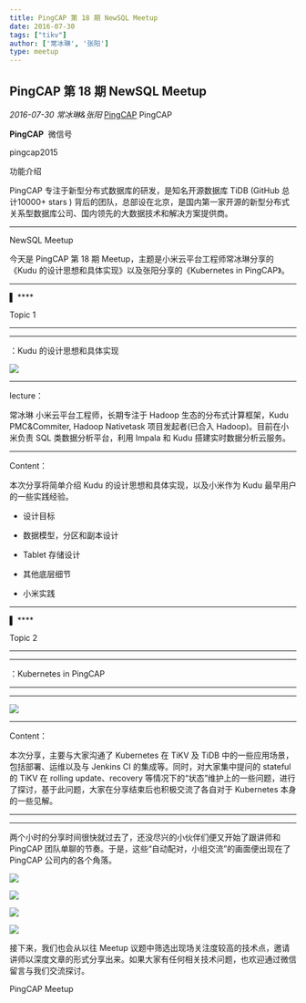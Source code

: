 ```yaml
---
title: PingCAP 第 18 期 NewSQL Meetup
date: 2016-07-30
tags: ["tikv"]
author: ['常冰琳', '张阳']
type: meetup
---
```


## PingCAP 第 18 期 NewSQL Meetup

*2016-07-30* *常冰琳&张阳* [PingCAP](##)
PingCAP

**PingCAP** ![]()
微信号

pingcap2015

功能介绍

PingCAP 专注于新型分布式数据库的研发，是知名开源数据库 TiDB (GitHub 总计10000+ stars ) 背后的团队，总部设在北京，是国内第一家开源的新型分布式关系型数据库公司、国内领先的大数据技术和解决方案提供商。

** **

NewSQL Meetup

今天是 PingCAP 第 18 期 Meetup，主题是小米云平台工程师常冰琳分享的《Kudu 的设计思想和具体实现》以及张阳分享的《Kubernetes in PingCAP》。

****

▌ ****

Topic 1

****
****

：Kudu 的设计思想和具体实现

![](./media/meetup-8bce0360da09584cc07a13e5d8bb7ea8.jpeg)

****
lecture：

常冰琳 小米云平台工程师，长期专注于 Hadoop 生态的分布式计算框架，Kudu PMC&Commiter, Hadoop Nativetask 项目发起者(已合入 Hadoop)。目前在小米负责 SQL 类数据分析平台，利用 Impala 和 Kudu 搭建实时数据分析云服务。

****

Content：

本次分享将简单介绍 Kudu 的设计思想和具体实现，以及小米作为 Kudu 最早用户的一些实践经验。

- 设计目标

- 数据模型，分区和副本设计

- Tablet 存储设计

- 其他底层细节

- 小米实践

****

▌ ****

Topic 2

****
****

：Kubernetes in PingCAP

****

****

![](./media/meetup-3490fc4bfa4d982ffe30fe86b2065cf0.jpeg)

****
Content：

本次分享，主要与大家沟通了 Kubernetes 在 TiKV 及 TiDB 中的一些应用场景，包括部署、运维以及与 Jenkins CI 的集成等。同时，对大家集中提问的 stateful 的 TiKV 在 rolling update、recovery 等情况下的“状态”维护上的一些问题，进行了探讨，基于此问题，大家在分享结束后也积极交流了各自对于 Kubernetes 本身的一些见解。

****

****

两个小时的分享时间很快就过去了，还没尽兴的小伙伴们便又开始了跟讲师和 PingCAP 团队单聊的节奏。于是，这些“自动配对，小组交流”的画面便出现在了 PingCAP 公司内的各个角落。

![](./media/meetup-5a4396d5e8587f4b0f9a2f0646b6fe65.jpeg)

![](./media/meetup-d01947c7fbd86458bd72c4ee943a507e.jpeg)

![](./media/meetup-7e59a3279bef4269bc5314b4160c28d8.jpeg)

![](./media/meetup-5c110632e7a0681a422b7efc273e6196.jpeg)

接下来，我们也会从以往 Meetup 议题中筛选出现场关注度较高的技术点，邀请讲师以深度文章的形式分享出来。如果大家有任何相关技术问题，也欢迎通过微信留言与我们交流探讨。

PingCAP Meetup

